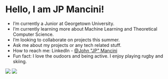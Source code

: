 # Hello, I am JP Mancini!

* I’m currently a Junior at Georgetown University.
* I’m currently learning more about Machine Learning and Theoretical Computer Science.
* I’m looking to collaborate on projects this summer.
* Ask me about my projects or any tech related stuff.
* How to reach me: LinkedIn - [@John "JP" Mancini](https://www.linkedin.com/in/john-jp-mancini-b750a8159/)
* Fun fact: I love the oudoors and being active. I enjoy playing rugby and skiing.

<img src="https://github-readme-stats.vercel.app/api/top-langs/?username=jpmancini&exclude_repo=first-tower-defense,jpmancini.github.io">


<img src="https://github-readme-stats.vercel.app/api?username=jpmancini&&show_icons=true&title_color=ffffff&icon_color=bb2acf&text_color=daf7dc&bg_color=151515">

